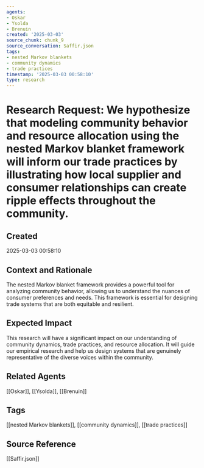 ```yaml
---
agents:
- Oskar
- Ysolda
- Brenuin
created: '2025-03-03'
source_chunk: chunk_9
source_conversation: Saffir.json
tags:
- nested Markov blankets
- community dynamics
- trade practices
timestamp: '2025-03-03 00:58:10'
type: research
---
```


# Research Request: We hypothesize that modeling community behavior and resource allocation using the nested Markov blanket framework will inform our trade practices by illustrating how local supplier and consumer relationships can create ripple effects throughout the community.

## Created
2025-03-03 00:58:10

## Context and Rationale
The nested Markov blanket framework provides a powerful tool for analyzing community behavior, allowing us to understand the nuances of consumer preferences and needs. This framework is essential for designing trade systems that are both equitable and resilient.

## Expected Impact
This research will have a significant impact on our understanding of community dynamics, trade practices, and resource allocation. It will guide our empirical research and help us design systems that are genuinely representative of the diverse voices within the community.

## Related Agents
[[Oskar]], [[Ysolda]], [[Brenuin]]

## Tags
[[nested Markov blankets]], [[community dynamics]], [[trade practices]]

## Source Reference
[[Saffir.json]]
